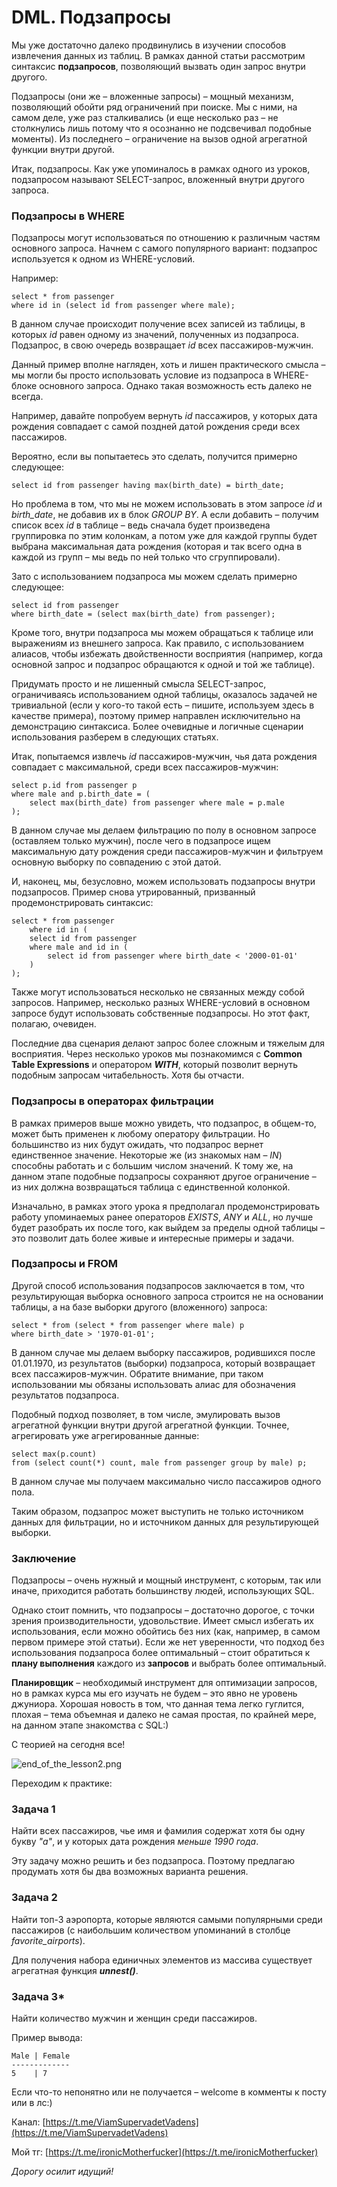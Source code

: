 DML. Подзапросы
===============


Мы уже достаточно далеко продвинулись в изучении способов извлечения данных из таблиц. В рамках данной статьи рассмотрим синтаксис **подзапросов**, позволяющий вызвать один запрос внутри другого.

Подзапросы (они же – вложенные запросы) – мощный механизм, позволяющий обойти ряд ограничений при поиске. Мы с ними, на самом деле, уже раз сталкивались (и еще несколько раз – не столкнулись лишь потому что я осознанно не подсвечивал подобные моменты). Из последнего – ограничение на вызов одной агрегатной функции внутри другой.

Итак, подзапросы. Как уже упоминалось в рамках одного из уроков, подзапросом называют SELECT-запрос, вложенный внутри другого запроса.

### Подзапросы в WHERE

Подзапросы могут использоваться по отношению к различным частям основного запроса. Начнем с самого популярного вариант: подзапрос используется к одном из WHERE-условий.

Например:

```
select * from passenger
where id in (select id from passenger where male);
```

В данном случае происходит получение всех записей из таблицы, в которых _id_ равен одному из значений, полученных из подзапроса. Подзапрос, в свою очередь возвращает _id_ всех пассажиров-мужчин.

Данный пример вполне нагляден, хоть и лишен практического смысла – мы могли бы просто использовать условие из подзапроса в WHERE-блоке основного запроса. Однако такая возможность есть далеко не всегда.

Например, давайте попробуем вернуть _id_ пассажиров, у которых дата рождения совпадает с самой поздней датой рождения среди всех пассажиров.

Вероятно, если вы попытаетесь это сделать, получится примерно следующее:

```
select id from passenger having max(birth_date) = birth_date;
```

Но проблема в том, что мы не можем использовать в этом запросе _id_ и _birth_date_, не добавив их в блок _GROUP BY_. А если добавить – получим список всех _id_ в таблице – ведь сначала будет произведена группировка по этим колонкам, а потом уже для каждой группы будет выбрана максимальная дата рождения (которая и так всего одна в каждой из групп – мы ведь по ней только что сгруппировали).

Зато с использованием подзапроса мы можем сделать примерно следующее:

```
select id from passenger
where birth_date = (select max(birth_date) from passenger);
```

Кроме того, внутри подзапроса мы можем обращаться к таблице или выражениям из внешнего запроса. Как правило, с использованием алиасов, чтобы избежать двойственности восприятия (например, когда основной запрос и подзапрос обращаются к одной и той же таблице).

Придумать просто и не лишенный смысла SELECT-запрос, ограничиваясь использованием одной таблицы, оказалось задачей не тривиальной (если у кого-то такой есть – пишите, используем здесь в качестве примера), поэтому пример направлен исключительно на демонстрацию синтаксиса. Более очевидные и логичные сценарии использования разберем в следующих статьях.

Итак, попытаемся извлечь _id_ пассажиров-мужчин, чья дата рождения совпадает с максимальной, среди всех пассажиров-мужчин:

```
select p.id from passenger p
where male and p.birth_date = (
    select max(birth_date) from passenger where male = p.male
);
```

В данном случае мы делаем фильтрацию по полу в основном запросе (оставляем только мужчин), после чего в подзапросе ищем максимальную дату рождения среди пассажиров-мужчин и фильтруем основную выборку по совпадению с этой датой.

И, наконец, мы, безусловно, можем использовать подзапросы внутри подзапросов. Пример снова утрированный, призванный продемонстрировать синтаксис:

```
select * from passenger
    where id in (
    select id from passenger
    where male and id in (
        select id from passenger where birth_date < '2000-01-01'
    )
);
```

Также могут использоваться несколько не связанных между собой запросов. Например, несколько разных WHERE-условий в основном запросе будут использовать собственные подзапросы. Но этот факт, полагаю, очевиден.

Последние два сценария делают запрос более сложным и тяжелым для восприятия. Через несколько уроков мы познакомимся с **Common Table Expressions** и оператором **_WITH_**, который позволит вернуть подобным запросам читабельность. Хотя бы отчасти.

### Подзапросы в операторах фильтрации

В рамках примеров выше можно увидеть, что подзапрос, в общем-то, может быть применен к любому оператору фильтрации. Но большинство из них будут ожидать, что подзапрос вернет единственное значение. Некоторые же (из знакомых нам – _IN_) способны работать и с большим числом значений. К тому же, на данном этапе подобные подзапросы сохраняют другое ограничение – из них должна возвращаться таблица с единственной колонкой.

Изначально, в рамках этого урока я предполагал продемонстрировать работу упоминаемых ранее операторов _EXISTS_, _ANY_ и _ALL_, но лучше будет разобрать их после того, как выйдем за пределы одной таблицы – это позволит дать более живые и интересные примеры и задачи.

### Подзапросы и FROM

Другой способ использования подзапросов заключается в том, что результирующая выборка основного запроса строится не на основании таблицы, а на базе выборки другого (вложенного) запроса:

```
select * from (select * from passenger where male) p
where birth_date > '1970-01-01';
```

В данном случае мы делаем выборку пассажиров, родившихся после 01.01.1970, из результатов (выборки) подзапроса, который возвращает всех пассажиров-мужчин. Обратите внимание, при таком использовании мы обязаны использовать алиас для обозначения результатов подзапроса.

Подобный подход позволяет, в том числе, эмулировать вызов агрегатной функции внутри другой агрегатной функции. Точнее, агрегировать уже агрегированные данные:

```
select max(p.count)
from (select count(*) count, male from passenger group by male) p;
```

В данном случае мы получаем максимально число пассажиров одного пола.

Таким образом, подзапрос может выступить не только источником данных для фильтрации, но и источником данных для результирующей выборки.

### Заключение

Подзапросы – очень нужный и мощный инструмент, с которым, так или иначе, приходится работать большинству людей, использующих SQL.

Однако стоит помнить, что подзапросы – достаточно дорогое, с точки зрения производительности, удовольствие. Имеет смысл избегать их использования, если можно обойтись без них (как, например, в самом первом примере этой статьи). Если же нет уверенности, что подход без использования подзапроса более оптимальный – стоит обратиться к **плану выполнения** каждого из **запросов** и выбрать более оптимальный.

**Планировщик** – необходимый инструмент для оптимизации запросов, но в рамках курса мы его изучать не будем – это явно не уровень джуниора. Хорошая новость в том, что данная тема легко гуглится, плохая – тема объемная и далеко не самая простая, по крайней мере, на данном этапе знакомства с SQL:)

С теорией на сегодня все!

![end_of_the_lesson2.png](..%2F..%2F..%2Ffile%2Fend_of_the_lesson2.png)

Переходим к практике:

### Задача 1

Найти всех пассажиров, чье имя и фамилия содержат хотя бы одну букву _"a"_, и у которых дата рождения _меньше 1990 года_.

Эту задачу можно решить и без подзапроса. Поэтому предлагаю продумать хотя бы два возможных варианта решения.

### Задача 2

Найти топ-3 аэропорта, которые являются самыми популярными среди пассажиров (с наибольшим количеством упоминаний в столбце _favorite_airports_).

Для получения набора единичных элементов из массива существует агрегатная функция **_unnest()_**.

### Задача 3\*

Найти количество мужчин и женщин среди пассажиров.

Пример вывода:

```
Male | Female
-------------
5    | 7
```


Если что-то непонятно или не получается – welcome в комменты к посту или в лс:)

Канал: [https://t.me/ViamSupervadetVadens](https://t.me/ViamSupervadetVadens)

Мой тг: [https://t.me/ironicMotherfucker](https://t.me/ironicMotherfucker)

_Дорогу осилит идущий!_